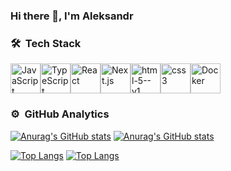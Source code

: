 ### Hi there 👋, I'm Aleksandr

### 🛠 &nbsp;Tech Stack
<div style="display: flex;">
  <img width="48" height="48" src="https://img.icons8.com/color/48/javascript--v1.png" alt="JavaScript" title="JavaScript"/>
  <img width="48" height="48" src="https://img.icons8.com/color/48/typescript.png" alt="TypeScript"  title="TypeScript"/>
  <img width="48" height="48" src="https://img.icons8.com/color/48/react-native.png" alt="React"  title="React"/>
  <img width="48" height="48" src="https://img.icons8.com/color/48/nextjs.png" alt="Next.js" title="Next.js"/>
  <img width="48" height="48" src="https://img.icons8.com/color/48/html-5--v1.png" alt="html-5--v1" title="HTML"/>
  <img width="48" height="48" src="https://img.icons8.com/color/48/css3.png" alt="css3" title="CSS"/>
  <img width="48" height="48" src="https://img.icons8.com/color/48/docker.png" alt="Docker"  title="Docker"/>
</div>


### ⚙️ &nbsp;GitHub Analytics

[![Anurag's GitHub stats](https://github-readme-stats.vercel.app/api?username=kruglyakov-ak&show_icons=true&theme=dark&count_private=true&hide=stars,issues,contribs#gh-dark-mode-only)](https://github.com/kruglyakov-ak#gh-dark-mode-only)
[![Anurag's GitHub stats](https://github-readme-stats.vercel.app/api?username=kruglyakov-ak&show_icons=true&theme=graywhite&count_private=true&hide=stars,issues,contribs#gh-light-mode-only)](https://github.com/kruglyakov-ak#gh-light-mode-only)


[![Top Langs](https://github-readme-stats.vercel.app/api/top-langs/?username=kruglyakov-ak&layout=compact&theme=dar&hide=c#,handlebarsk#gh-dark-mode-only)](https://github.com/kruglyakov-ak#gh-dark-mode-only)
[![Top Langs](https://github-readme-stats.vercel.app/api/top-langs/?username=kruglyakov-ak&layout=compact&theme=graywhite&hide=c#,handlebars#gh-light-mode-only)](https://github.com/kruglyakov-ak#gh-light-mode-only)
